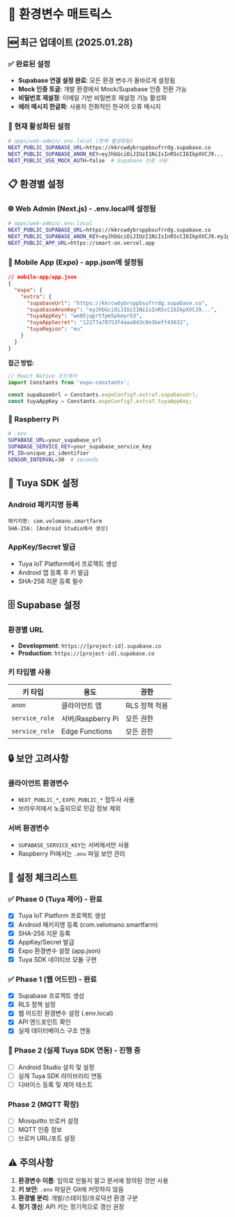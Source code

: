 # 🔧 환경변수 매트릭스

## 🆕 최근 업데이트 (2025.01.28)

### ✅ 완료된 설정
- **Supabase 연결 설정 완료**: 모든 환경 변수가 올바르게 설정됨
- **Mock 인증 토글**: 개발 환경에서 Mock/Supabase 인증 전환 가능
- **비밀번호 재설정**: 이메일 기반 비밀번호 재설정 기능 활성화
- **에러 메시지 한글화**: 사용자 친화적인 한국어 오류 메시지

### 🔧 현재 활성화된 설정
```bash
# apps/web-admin/.env.local (현재 활성화됨)
NEXT_PUBLIC_SUPABASE_URL=https://kkrcwdybrsppbsufrrdg.supabase.co
NEXT_PUBLIC_SUPABASE_ANON_KEY=eyJhbGciOiJIUzI1NiIsInR5cCI6IkpXVCJ9...
NEXT_PUBLIC_USE_MOCK_AUTH=false  # Supabase 인증 사용
```

## 📋 환경별 설정

### 🌐 Web Admin (Next.js) - .env.local에 설정됨
```bash
# apps/web-admin/.env.local
NEXT_PUBLIC_SUPABASE_URL=https://kkrcwdybrsppbsufrrdg.supabase.co
NEXT_PUBLIC_SUPABASE_ANON_KEY=eyJhbGciOiJIUzI1NiIsInR5cCI6IkpXVCJ9.eyJpc3MiOiJzdXBhYmFzZSIsInJlZiI6ImtrcmN3ZHlicnNwcGJzdWZycmRnIiwicm9sZSI6ImFub24iLCJpYXQiOjE3NTg1NDIxOTgsImV4cCI6MjA3NDExODE5OH0.oo-iIviVJ2oaWZldtmkYo1sWgHbxxIIkFUrBrU8rQqY
NEXT_PUBLIC_APP_URL=https://smart-on.vercel.app
```

### 📱 Mobile App (Expo) - app.json에 설정됨
```json
// mobile-app/app.json
{
  "expo": {
    "extra": {
      "supabaseUrl": "https://kkrcwdybrsppbsufrrdg.supabase.co",
      "supabaseAnonKey": "eyJhbGciOiJIUzI1NiIsInR5cCI6IkpXVCJ9...",
      "tuyaAppKey": "we85jqprtfpm5pkmyr53",
      "tuyaAppSecret": "12277a78753f4aaa8d3c8e3beff43632",
      "tuyaRegion": "eu"
    }
  }
}
```

**접근 방법:**
```typescript
// React Native 코드에서
import Constants from 'expo-constants';

const supabaseUrl = Constants.expoConfig?.extra?.supabaseUrl;
const tuyaAppKey = Constants.expoConfig?.extra?.tuyaAppKey;
```

### 🍓 Raspberry Pi
```bash
# .env
SUPABASE_URL=your_supabase_url
SUPABASE_SERVICE_KEY=your_supabase_service_key
PI_ID=unique_pi_identifier
SENSOR_INTERVAL=30  # seconds
```

## 🔑 Tuya SDK 설정

### Android 패키지명 등록
```
패키지명: com.velomano.smartfarm
SHA-256: [Android Studio에서 생성]
```

### AppKey/Secret 발급
- Tuya IoT Platform에서 프로젝트 생성
- Android 앱 등록 후 키 발급
- SHA-256 지문 등록 필수

## 🗄️ Supabase 설정

### 환경별 URL
- **Development**: `https://[project-id].supabase.co`
- **Production**: `https://[project-id].supabase.co`

### 키 타입별 사용
| 키 타입 | 용도 | 권한 |
|---------|------|------|
| `anon` | 클라이언트 앱 | RLS 정책 적용 |
| `service_role` | 서버/Raspberry Pi | 모든 권한 |
| `service_role` | Edge Functions | 모든 권한 |

## 🔒 보안 고려사항

### 클라이언트 환경변수
- `NEXT_PUBLIC_*`, `EXPO_PUBLIC_*` 접두사 사용
- 브라우저에서 노출되므로 민감 정보 제외

### 서버 환경변수
- `SUPABASE_SERVICE_KEY`는 서버에서만 사용
- Raspberry Pi에서는 `.env` 파일 보안 관리

## 📝 설정 체크리스트

### ✅ Phase 0 (Tuya 제어) - 완료
- [x] Tuya IoT Platform 프로젝트 생성
- [x] Android 패키지명 등록 (com.velomano.smartfarm)
- [x] SHA-256 지문 등록
- [x] AppKey/Secret 발급
- [x] Expo 환경변수 설정 (app.json)
- [x] Tuya SDK 네이티브 모듈 구현

### ✅ Phase 1 (웹 어드민) - 완료
- [x] Supabase 프로젝트 생성
- [x] RLS 정책 설정
- [x] 웹 어드민 환경변수 설정 (.env.local)
- [x] API 엔드포인트 확인
- [x] 실제 데이터베이스 구조 연동

### 🔄 Phase 2 (실제 Tuya SDK 연동) - 진행 중
- [ ] Android Studio 설치 및 설정
- [ ] 실제 Tuya SDK 라이브러리 연동
- [ ] 디바이스 등록 및 제어 테스트

### Phase 2 (MQTT 확장)
- [ ] Mosquitto 브로커 설정
- [ ] MQTT 인증 정보
- [ ] 브로커 URL/포트 설정

## ⚠️ 주의사항

1. **환경변수 이름**: 임의로 만들지 말고 문서에 정의된 것만 사용
2. **키 보안**: `.env` 파일은 Git에 커밋하지 않음
3. **환경별 분리**: 개발/스테이징/프로덕션 환경 구분
4. **정기 갱신**: API 키는 정기적으로 갱신 권장
